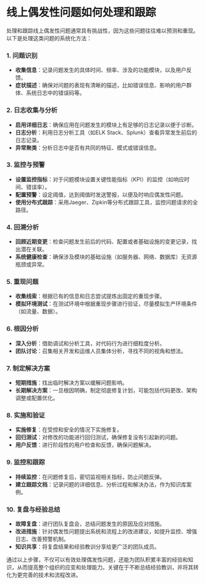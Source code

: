 # 线上偶发性问题如何处理和跟踪

<font style="color:rgba(0, 0, 0, 0.82);">处理和跟踪线上偶发性问题通常具有挑战性，因为这些问题往往难以预测和重现。以下是处理这类问题的系统化方法：</font>

### <font style="color:rgba(0, 0, 0, 0.82);">1. 问题识别</font>
+ **<font style="color:rgba(0, 0, 0, 0.82);">收集信息</font>**<font style="color:rgba(0, 0, 0, 0.82);">：记录问题发生的具体时间、频率、涉及的功能模块，以及用户反馈。</font>
+ **<font style="color:rgba(0, 0, 0, 0.82);">症状描述</font>**<font style="color:rgba(0, 0, 0, 0.82);">：确保对问题的表现有清晰的描述，比如错误信息、影响的用户群体、系统日志中的错误码等。</font>

### <font style="color:rgba(0, 0, 0, 0.82);">2. 日志收集与分析</font>
+ **<font style="color:rgba(0, 0, 0, 0.82);">启用详细日志</font>**<font style="color:rgba(0, 0, 0, 0.82);">：确保应用在问题发生的模块上有足够的日志记录以便于诊断。</font>
+ **<font style="color:rgba(0, 0, 0, 0.82);">日志分析</font>**<font style="color:rgba(0, 0, 0, 0.82);">：利用日志分析工具（如ELK Stack、Splunk）查看异常发生前后的日志记录。</font>
+ **<font style="color:rgba(0, 0, 0, 0.82);">异常聚类</font>**<font style="color:rgba(0, 0, 0, 0.82);">：分析日志中是否有共同的特征、模式或错误信息。</font>

### <font style="color:rgba(0, 0, 0, 0.82);">3. 监控与预警</font>
+ **<font style="color:rgba(0, 0, 0, 0.82);">设置监控指标</font>**<font style="color:rgba(0, 0, 0, 0.82);">：对于问题模块设置关键性能指标（KPI）的监控（如响应时间、错误率）。</font>
+ **<font style="color:rgba(0, 0, 0, 0.82);">配置预警</font>**<font style="color:rgba(0, 0, 0, 0.82);">：设定阈值，达到阈值时发送警报，以便及时响应偶发性问题。</font>
+ **<font style="color:rgba(0, 0, 0, 0.82);">使用分布式跟踪</font>**<font style="color:rgba(0, 0, 0, 0.82);">：采用Jaeger、Zipkin等分布式跟踪工具，监控问题请求的全路径。</font>

### <font style="color:rgba(0, 0, 0, 0.82);">4. 回溯分析</font>
+ **<font style="color:rgba(0, 0, 0, 0.82);">回顾近期变更</font>**<font style="color:rgba(0, 0, 0, 0.82);">：检查问题发生前后的代码、配置或者基础设施的变更记录，找出潜在关联。</font>
+ **<font style="color:rgba(0, 0, 0, 0.82);">系统健康检查</font>**<font style="color:rgba(0, 0, 0, 0.82);">：确保涉及模块的基础设施（如服务器、网络、数据库）无资源瓶颈或异常。</font>

### <font style="color:rgba(0, 0, 0, 0.82);">5. 重现问题</font>
+ **<font style="color:rgba(0, 0, 0, 0.82);">收集线索</font>**<font style="color:rgba(0, 0, 0, 0.82);">：根据已有的信息和日志尝试提炼出固定的重现步骤。</font>
+ **<font style="color:rgba(0, 0, 0, 0.82);">模拟环境测试</font>**<font style="color:rgba(0, 0, 0, 0.82);">：在测试环境中根据重现步骤进行验证，尽量模拟生产环境条件（如流量、数据）。</font>

### <font style="color:rgba(0, 0, 0, 0.82);">6. 根因分析</font>
+ **<font style="color:rgba(0, 0, 0, 0.82);">深入分析</font>**<font style="color:rgba(0, 0, 0, 0.82);">：借助调试和分析工具，对代码行为进行细粒度分析。</font>
+ **<font style="color:rgba(0, 0, 0, 0.82);">团队讨论</font>**<font style="color:rgba(0, 0, 0, 0.82);">：召集相关开发和运维人员集体分析，寻找不同的视角和想法。</font>

### <font style="color:rgba(0, 0, 0, 0.82);">7. 制定解决方案</font>
+ **<font style="color:rgba(0, 0, 0, 0.82);">短期措施</font>**<font style="color:rgba(0, 0, 0, 0.82);">：找出临时解决方案以缓解问题影响。</font>
+ **<font style="color:rgba(0, 0, 0, 0.82);">长期解决方案</font>**<font style="color:rgba(0, 0, 0, 0.82);">：一旦根因明确，制定彻底修复计划，可能包括代码更改、架构调整或配置优化。</font>

### <font style="color:rgba(0, 0, 0, 0.82);">8. 实施和验证</font>
+ **<font style="color:rgba(0, 0, 0, 0.82);">实施修复</font>**<font style="color:rgba(0, 0, 0, 0.82);">：在受控和安全的情况下实施修复。</font>
+ **<font style="color:rgba(0, 0, 0, 0.82);">回归测试</font>**<font style="color:rgba(0, 0, 0, 0.82);">：对修改的功能进行回归测试，确保修复没有引起新的问题。</font>
+ **<font style="color:rgba(0, 0, 0, 0.82);">用户反馈</font>**<font style="color:rgba(0, 0, 0, 0.82);">：进行阶段性的用户检查和反馈，确保问题解决。</font>

### <font style="color:rgba(0, 0, 0, 0.82);">9. 监控和跟踪</font>
+ **<font style="color:rgba(0, 0, 0, 0.82);">持续监控</font>**<font style="color:rgba(0, 0, 0, 0.82);">：在问题修复后，密切监视相关指标，防止问题反弹。</font>
+ **<font style="color:rgba(0, 0, 0, 0.82);">建立跟踪文档</font>**<font style="color:rgba(0, 0, 0, 0.82);">：记录问题的详细信息、分析过程和解决办法，作为知识库案例。</font>

### <font style="color:rgba(0, 0, 0, 0.82);">10. 复盘与经验总结</font>
+ **<font style="color:rgba(0, 0, 0, 0.82);">故障复盘</font>**<font style="color:rgba(0, 0, 0, 0.82);">：进行团队复盘会，总结问题发生的原因及应对措施。</font>
+ **<font style="color:rgba(0, 0, 0, 0.82);">改进措施</font>**<font style="color:rgba(0, 0, 0, 0.82);">：针对偶发性问题提出系统和流程上的改进建议，如提升监控、增强日志、改善预警机制。</font>
+ **<font style="color:rgba(0, 0, 0, 0.82);">知识共享</font>**<font style="color:rgba(0, 0, 0, 0.82);">：将复盘结果和经验教训分享给更广泛的团队成员。</font>

<font style="color:rgba(0, 0, 0, 0.82);">通过以上步骤，不仅可以有效处理偶发性问题，还能为团队积累丰富的经验和知识，从而提高整个组织的应变和处理能力。关键在于不断总结经验教训，并将其转化为更完善的技术和流程改进。</font>

